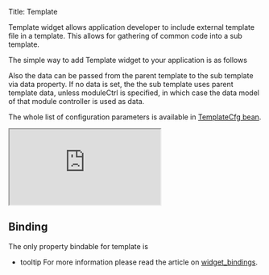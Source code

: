 Title: Template


Template widget allows application developer to include external template file in a template. This allows for gathering of common code into a sub template.

The simple way to add Template widget to your application is as follows

<script src='http://snippets.ariatemplates.com/snippets/github.com/ariatemplates/documentation-code/%VERSION%/snippets/widgets/template/Snippet.tpl?tag=wgtTemplateSnippet1&lang=at&outdent=true' defer></script>

Also the data can be passed from the parent template to the sub template via data property. If no data is set, the the sub template uses parent template data, unless moduleCtrl is specified, in which case the data model of that module controller is used as data.

<script src='http://snippets.ariatemplates.com/snippets/github.com/ariatemplates/documentation-code/%VERSION%/snippets/widgets/template/Snippet.tpl?tag=wgtTemplateSnippet2&lang=at&outdent=true' defer></script>

The whole list of configuration parameters is available in [TemplateCfg bean](http://ariatemplates.com/api/#aria.widgets.CfgBeans:TemplateCfg).

<iframe class='samples' src='http://snippets.ariatemplates.com/samples/github.com/ariatemplates/documentation-code/%VERSION%/samples/widgets/template/?skip=1' ></iframe>

## Binding
The only property bindable for template is
* tooltip
For more information please read the article on [widget_bindings](widget_bindings).